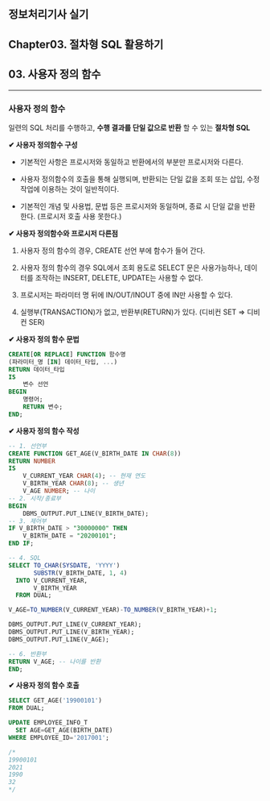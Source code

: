 ## 정보처리기사 실기

## Chapter03. 절차형 SQL 활용하기

## 03. 사용자 정의 함수

<hr>

### 사용자 정의 함수

일련의 SQL 처리를 수행하고, **수행 결과를 단일 값으로 반환** 할 수 있는 **절차형 SQL**

**✔ 사용자 정의함수 구성**

- 기본적인 사항은 프로시저와 동일하고 반환에서의 부분만 프로시저와 다른다.

- 사용자 정의함수의 호출을 통해 실행되며, 반환되는 단일 값을 조회 또는 삽입, 수정 작업에 이용하는 것이 일반적이다.

- 기본적인 개념 및 사용법, 문법 등은 프로시저와 동일하며, 종료 시 단일 값을 반환한다. (프로시저 호출 사용 못한다.)

**✔ 사용자 정의함수와 프로시저 다른점**

1. 사용자 정의 함수의 경우, CREATE 선언 부에 함수가 들어 간다.

2. 사용자 정의 함수의 경우 SQL에서 조회 용도로 SELECT 문은 사용가능하나, 데이터를 조작하는 INSERT, DELETE, UPDATE는 사용할 수 없다.

3. 프로시저는 파라미터 명 뒤에 IN/OUT/INOUT 중에 IN만 사용할 수 있다.

4. 실행부(TRANSACTION)가 없고, 반환부(RETURN)가 있다. (디비컨 SET => 디비컨 SER)

**✔ 사용자 정의 함수 문법**

```sql
CREATE[OR REPLACE] FUNCTION 함수명
(파라미터_명 [IN] 데이터_타입, ...)
RETURN 데이터_타입
IS
    변수 선언
BEGIN   
    명령어;
    RETURN 변수;
END;
```

**✔ 사용자 정의 함수 작성**

```sql
-- 1. 선언부
CREATE FUNCTION GET_AGE(V_BIRTH_DATE IN CHAR(8))
RETURN NUMBER
IS
    V_CURRENT_YEAR CHAR(4); -- 현재 연도
    V_BIRTH_YEAR CHAR(8); -- 생년
    V_AGE NUMBER; -- 나이
-- 2. 시작/종료부
BEGIN
    DBMS_OUTPUT.PUT_LINE(V_BIRTH_DATE);
-- 3. 제어부
IF V_BIRTH_DATE > "30000000" THEN
    V_BIRTH_DATE = "20200101";
END IF;

-- 4. SQL
SELECT TO_CHAR(SYSDATE, 'YYYY')
       SUBSTR(V_BIRTH_DATE, 1, 4)
  INTO V_CURRENT_YEAR,
       V_BIRTH_YEAR
  FROM DUAL;

V_AGE=TO_NUMBER(V_CURRENT_YEAR)-TO_NUMBER(V_BIRTH_YEAR)+1;

DBMS_OUTPUT.PUT_LINE(V_CURRENT_YEAR);
DBMS_OUTPUT.PUT_LINE(V_BIRTH_YEAR);
DBMS_OUTPUT.PUT_LINE(V_AGE);

-- 6. 반환부
RETURN V_AGE; -- 나이를 반환
END;
```

**✔ 사용자 정의 함수 호출**

```sql
SELECT GET_AGE('19900101')
FROM DUAL;

UPDATE EMPLOYEE_INFO_T
  SET AGE=GET_AGE(BIRTH_DATE)
WHERE EMPLOYEE_ID='2017001';

/*
19900101
2021
1990
32
*/
```
